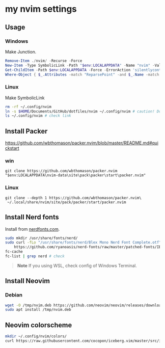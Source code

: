 # my nvim settings

## Usage

### Windows

Make Junction.

```powershell
Remove-Item ./nvim/ -Recurse -Force
New-Item -Type SymbolicLink -Path "$env:LOCALAPPDATA" -Name "nvim" -Value "$env:USERPROFILE/Documents/GitHub/dotfiles/nvim"
Get-ChildItem -Path $env:LOCALAPPDATA -Force -ErrorAction 'silentlycontinue' |
Where-Object { $_.Attributes -match "ReparsePoint" -and $_.Name -match "nvim"}
```

### Linux

Make SymbolicLink

```bash
rm -rf ~/.config/nvim
ln -s $HOME/Documents/GitHub/dotfiles/nvim ~/.config/nvim # caution! Don't needs slash at last.
ls ~/.config/nvim # check link
```

## Install Packer

https://github.com/wbthomason/packer.nvim/blob/master/README.md#quickstart

### win

```
git clone https://github.com/wbthomason/packer.nvim "$env:LOCALAPPDATA\nvim-data\site\pack\packer\start\packer.nvim"
```

### Linux

```
git clone --depth 1 https://github.com/wbthomason/packer.nvim\
 ~/.local/share/nvim/site/pack/packer/start/packer.nvim
```

## Install Nerd fonts

Install from [nerdfonts.com](https://www.nerdfonts.com/).

```bash
sudo mkdir /usr/share/fonts/nerd/
sudo curl -fLo "/usr/share/fonts/nerd/Blex Mono Nerd Font Complete.otf" \
    https://github.com/ryanoasis/nerd-fonts/raw/master/patched-fonts/IBMPlexMono/Mono/complete/Blex%20Mono%20Nerd%20Font%20Complete.ttf
fc-cache
fc-list | grep nerd # check
```

> **Note**
> If you using WSL, check config of Windows Terminal.

## Install Neovim

### Debian

```bash
wget -O /tmp/nvim.deb https://github.com/neovim/neovim/releases/download/v0.7.0/nvim-linux64.deb
sudo apt install /tmp/nvim.deb
```

## Neovim colorscheme

```bash
mkdir ~/.config/nvim/colors/
curl https://raw.githubusercontent.com/cocopon/iceberg.vim/master/src/iceberg.vim -o ~/.config/nvim/colors/iceberg.vim
```



